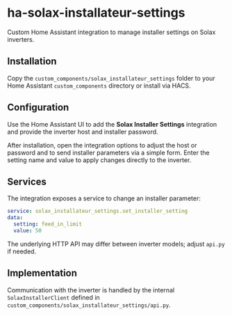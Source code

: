 # ha-solax-installateur-settings

Custom Home Assistant integration to manage installer settings on Solax inverters.

## Installation

Copy the `custom_components/solax_installateur_settings` folder to your Home Assistant `custom_components` directory or install via HACS.

## Configuration

Use the Home Assistant UI to add the **Solax Installer Settings** integration and provide the inverter host and installer password.

After installation, open the integration options to adjust the host or password and to send installer parameters via a simple form. Enter the setting name and value to apply changes directly to the inverter.

## Services

The integration exposes a service to change an installer parameter:

```yaml
service: solax_installateur_settings.set_installer_setting
data:
  setting: feed_in_limit
  value: 50
```

The underlying HTTP API may differ between inverter models; adjust `api.py` if needed.

## Implementation

Communication with the inverter is handled by the internal `SolaxInstallerClient` defined in `custom_components/solax_installateur_settings/api.py`.
